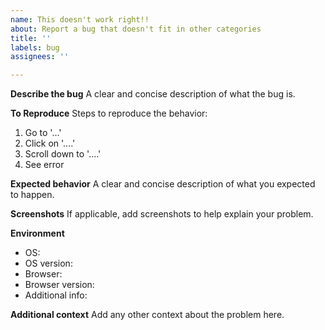 ```yaml
---
name: This doesn't work right!!
about: Report a bug that doesn't fit in other categories
title: ''
labels: bug
assignees: ''

---
```


**Describe the bug**
A clear and concise description of what the bug is.

**To Reproduce**
Steps to reproduce the behavior:
1. Go to '...'
2. Click on '....'
3. Scroll down to '....'
4. See error

**Expected behavior**
A clear and concise description of what you expected to happen.

**Screenshots**
If applicable, add screenshots to help explain your problem.

**Environment**

<!--  please complete the following information -->

 - OS: <!-- macOS, Windows, etc. -->
 - OS version:
 - Browser: <!-- Chrome, Firefox, etc. -->
 - Browser version:
 - Additional info: <!-- Such as device, screen resolution, etc. that might be relevant to the issue -->

**Additional context**
Add any other context about the problem here.
